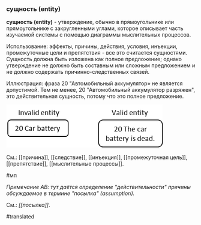 ### сущность (entity)

**сущность (entity)** - утверждение, обычно в прямоугольнике или прямоугольнике с закругленными углами, которое описывает часть изучаемой системы с помощью диаграммы мыслительных процессов.

Использование: эффекты, причины, действия, условия, инъекции, промежуточные цели и препятствия - все это считается сущностями. Сущность должна быть изложена как полное предложение; однако утверждение не должно быть составным или сложным предложением и не должно содержать причинно-следственных связей.

Иллюстрация: фраза 20 "Автомобильный аккумулятор» не является допустимой. Тем не менее, 20 "Автомобильный аккумулятор разряжен", это действительная сущность, потому что это полное предложение.

![](images/image55.png)

См.: [[причина]], [[следствие]], [[инъекция]], [[промежуточная цель]], [[препятствие]], [[мыслительные процессы]].

#мп

*Примечание АВ: тут даётся определение "действительности" причины обсуждаемое в термине "посылка" (assumption).*

См.: *[[посылка]]*.

#translated
